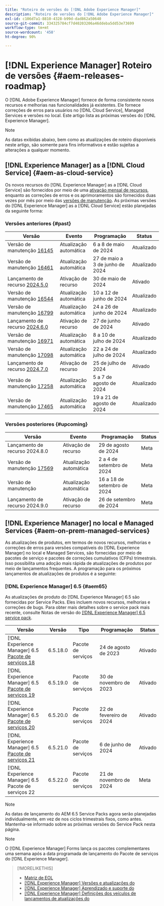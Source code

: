 ```yaml
---
title: "Roteiro de versões do [!DNL Adobe Experience Manager]"
description: "Roteiro de versões do [!DNL Adobe Experience Manager]"
exl-id: c106d7a1-8810-4328-b99d-dad862a50640
source-git-commit: 334325784cf7d40203206a46ddeba5dd53e73699
workflow-type: tm+mt
source-wordcount: '458'
ht-degree: 90%

---
```



# [!DNL Experience Manager] Roteiro de versões {#aem-releases-roadmap}

O [!DNL Adobe Experience Manager] fornece de forma consistente novos recursos e melhorias nas funcionalidades já existentes. Ele fornece correções de erros para usuários no [!DNL Cloud Service], Managed Services e versões no local. Este artigo lista as próximas versões do [!DNL Experience Manager].

>[!NOTE]
>
>As datas exibidas abaixo, bem como as atualizações de roteiro disponíveis neste artigo, são somente para fins informativos e estão sujeitas a alterações a qualquer momento.

## [!DNL Experience Manager] as a [!DNL Cloud Service] {#aem-as-cloud-service}

Os novos recursos do [!DNL Experience Manager] as a [!DNL Cloud Service] são fornecidos por meio de uma [ativação mensal de recursos](https://experienceleague.adobe.com/pt-br/docs/experience-manager-cloud-service/content/release-notes/release-notes/release-notes-current), enquanto as correções de erros e os aprimoramentos são fornecidos duas vezes por mês por meio das [versões de manutenção](https://experienceleague.adobe.com/pt-br/docs/experience-manager-cloud-service/content/release-notes/maintenance/latest).
As próximas versões do [!DNL Experience Manager] as a [!DNL Cloud Service] estão planejadas da seguinte forma:

### Versões anteriores {#past}

| Versão | Evento | Programação | Status |
|---|---|---|---|
| Versão de manutenção [16145](https://experienceleague.adobe.com/pt-br/docs/experience-manager-cloud-service/content/release-notes/maintenance/2024/2024-5-0#release-16145) | Atualização automática | 6 a 8 de maio de 2024 | Atualizado |
| Versão de manutenção [16461](https://experienceleague.adobe.com/pt-br/docs/experience-manager-cloud-service/content/release-notes/maintenance/2024/2024-5-0#release-16461) | Atualização automática | 27 de maio a 3 de junho de 2024 | Atualizado |
| Lançamento de recurso [2024.5.0](https://experienceleague.adobe.com/pt-br/docs/experience-manager-cloud-service/content/release-notes/release-notes/2024/release-notes-2024-5-0) | Ativação de recurso | 30 de maio de 2024 | Ativado |
| Versão de manutenção [16544](https://experienceleague.adobe.com/pt-br/docs/experience-manager-cloud-service/content/release-notes/maintenance/2024/2024-6-0#release-16544) | Atualização automática | 10 a 12 de junho de 2024 | Atualizado |
| Versão de manutenção [16799](https://experienceleague.adobe.com/pt-br/docs/experience-manager-cloud-service/content/release-notes/maintenance/2024/2024-6-0#release-16799) | Atualização automática | 24 a 26 de junho de 2024 | Atualizado |
| Lançamento de recurso [2024.6.0](https://experienceleague.adobe.com/pt-br/docs/experience-manager-cloud-service/content/release-notes/release-notes/2024/release-notes-2024-6-0) | Ativação de recurso | 27 de junho de 2024 | Ativado |
| Versão de manutenção [16971](https://experienceleague.adobe.com/pt-br/docs/experience-manager-cloud-service/content/release-notes/maintenance/2024/2024-7-0#release-16971) | Atualização automática | 8 a 10 de julho de 2024 | Atualizado |
| Versão de manutenção [17098](https://experienceleague.adobe.com/pt-br/docs/experience-manager-cloud-service/content/release-notes/maintenance/2024/2024-7-0#release-17098) | Atualização automática | 22 a 24 de julho de 2024 | Atualizado |
| Lançamento de recurso [2024.7.0](https://experienceleague.adobe.com/pt-br/docs/experience-manager-cloud-service/content/release-notes/release-notes/release-notes-current) | Ativação de recurso | 25 de julho de 2024 | Ativado |
| Versão de manutenção [17258](https://experienceleague.adobe.com/pt-br/docs/experience-manager-cloud-service/content/release-notes/maintenance/2024/2024-8-0#release-17258) | Atualização automática | 5 a 7 de agosto de 2024 | Atualizado |
| Versão de manutenção [17465](https://experienceleague.adobe.com/en/docs/experience-manager-cloud-service/content/release-notes/maintenance/2024/2024-8-0#release-17465) | Atualização automática | 19 a 21 de agosto de 2024 | Atualizado |

### Versões posteriores {#upcoming}

| Versão | Evento | Programação | Status |
|---|---|---|---|
| Lançamento de recurso 2024.8.0 | Ativação de recurso | 29 de agosto de 2024 | Meta |
| Versão de manutenção [17569](https://experienceleague.adobe.com/pt-br/docs/experience-manager-cloud-service/content/release-notes/maintenance/latest) | Atualização automática | 2 a 4 de setembro de 2024 | Meta |
| Versão de manutenção | Atualização automática | 16 a 18 de setembro de 2024 | Meta |
| Lançamento de recurso 2024.9.0 | Ativação de recurso | 26 de setembro de 2024 | Meta |

## [!DNL Experience Manager] no local e Managed Services {#aem-on-prem-managed-services}

As atualizações de produtos, em termos de novos recursos, melhorias e correções de erros para versões compatíveis do [!DNL Experience Manager] no local e Managed Services, são fornecidas por meio de pacotes de serviço e pacotes de correções cumulativos (CFPs) trimestrais. Isso possibilita uma adoção mais rápida de atualizações de produtos por meio de lançamentos frequentes. A programação para os próximos lançamentos de atualizações de produtos é a seguinte:

### [!DNL Experience Manager] 6.5 {#aem65}

As atualizações de produto do [!DNL Experience Manager] 6.5 são fornecidas por Service Packs. Eles incluem novos recursos, melhorias e correções de bugs. Para obter mais detalhes sobre o service pack mais recente, consulte Notas de versão do [[!DNL Experience Manager] 6.5 service pack](https://experienceleague.adobe.com/pt-br/docs/experience-manager-65/content/release-notes/release-notes).

| Versão | Versão | Tipo | Programação | Status |
|---|---|---|---|---|
| [!DNL Experience Manager] 6.5 [Pacote de serviços 18](https://experienceleague.adobe.com/pt-br/docs/experience-manager-65/content/release-notes/service-pack/6-5-18) | 6.5.18.0 | Pacote de serviços | 24 de agosto de 2023 | Ativado |
| [!DNL Experience Manager] 6.5 [Pacote de serviços 19](https://experienceleague.adobe.com/pt-br/docs/experience-manager-65/content/release-notes/service-pack/6-5-19) | 6.5.19.0 | Pacote de serviços | 30 de novembro de 2023 | Ativado |
| [!DNL Experience Manager] 6.5 [Pacote de serviços 20](https://experienceleague.adobe.com/pt-br/docs/experience-manager-65/content/release-notes/service-pack/6-5-20) | 6.5.20.0 | Pacote de serviços | 22 de fevereiro de 2024 | Ativado |
| [!DNL Experience Manager] 6.5 [Pacote de serviços 21](https://experienceleague.adobe.com/pt-br/docs/experience-manager-65/content/release-notes/release-notes) | 6.5.21.0 | Pacote de serviços | 6 de junho de 2024 | Ativado |
| [!DNL Experience Manager] 6.5 Pacote de serviços 22 | 6.5.22.0 | Pacote de serviços | 21 de novembro de 2024 | Meta |

>[!NOTE]
>
> As datas de lançamento do AEM 6.5 Service Packs agora serão planejadas individualmente, em vez de nos ciclos trimestrais fixos, como antes. Mantenha-se informado sobre as próximas versões do Service Pack nesta página.

>[!NOTE]
>
>O [!DNL Experience Manager] Forms lança os pacotes complementares uma semana após a data programada de lançamento do Pacote de serviços do [!DNL Experience Manager].

>[!MORELIKETHIS]
>
>* [Matriz de EOL](https://helpx.adobe.com/br/support/programs/eol-matrix.html)
>* [[!DNL Experience Manager] Versões e atualizações do](https://experienceleague.adobe.com/pt-br/docs/experience-manager-release-information/aem-release-updates/aem-releases-updates)
>* [[!DNL Experience Manager] Aprendizado e suporte do](https://experienceleague.adobe.com/pt-br/docs/experience-manager-cloud-service)
>* [[!DNL Experience Manager] Definições dos veículos de lançamentos de atualizações do](/help/using/update-release-vehicle-definitions.md)
